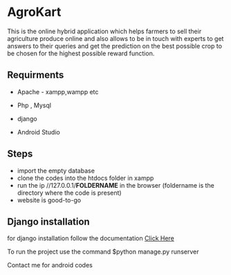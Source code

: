 
# AgroKart
This is the online hybrid application which helps farmers to sell their agriculture produce online and also allows to be in touch with experts to get answers to their queries and get the prediction on the best possible crop to be chosen for the highest possible reward function.

## Requirments
- Apache 
       - xampp,wampp etc

- Php , Mysql

- django

- Android Studio

## Steps

- import the empty database
- clone the codes into the htdocs folder in xampp
- run the ip //127.0.0.1/**FOLDERNAME** in the browser (foldername is the directory where the code is present)
- website is good-to-go

## Django installation
for django installation follow the documentation [Click Here](https://docs.djangoproject.com/en/1.8/howto/windows/#:~:text=Django%20can%20be%20installed%20easily,version%20in%20the%20command%20prompt.)

To run the project use the command $python manage.py runserver



Contact me for android codes
